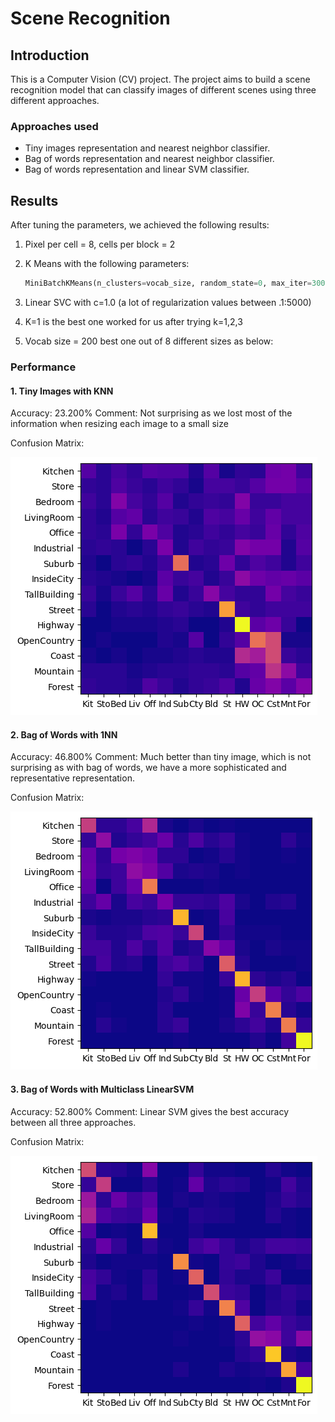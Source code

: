 # Scene Recognition

## Introduction
This is a Computer Vision (CV) project.
The project aims to build a scene recognition model that can classify images of different scenes using three different approaches.

### Approaches used
- Tiny images representation and nearest neighbor classifier.
- Bag of words representation and nearest neighbor classifier.
- Bag of words representation and linear SVM classifier.

## Results

After tuning the parameters, we achieved the following results:

1. Pixel per cell = 8, cells per block = 2
2. K Means with the following parameters:

   ```python
   MiniBatchKMeans(n_clusters=vocab_size, random_state=0, max_iter=300, batch_size=1500).fit(All_features).cluster_centers_
   ```
3. Linear SVC with c=1.0 (a lot of regularization values between .1:5000)
4. K=1 is the best one worked for us after trying k=1,2,3
5. Vocab size = 200 best one out of 8 different sizes as below:

### Performance

#### 1. Tiny Images with KNN

Accuracy: 23.200%
Comment: Not surprising as we lost most of the information when resizing each image to a small size

Confusion Matrix:

![confusion_matrix_tiny_knn](resources/tiny-knn.png)

#### 2. Bag of Words with 1NN

Accuracy: 46.800%
Comment: Much better than tiny image, which is not surprising as with bag of words, we have a more sophisticated and representative representation.

Confusion Matrix:

![confusion_matrix_bow_knn](resources/bag-knn.png)

#### 3. Bag of Words with Multiclass LinearSVM

Accuracy: 52.800%
Comment: Linear SVM gives the best accuracy between all three approaches.

Confusion Matrix:

![confusion_matrix_bow_svm](resources/bag-svm.png)

